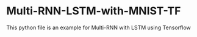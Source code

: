# Multi-RNN-LSTM-with-MNIST-TF
This python file is an example for Multi-RNN with LSTM using Tensorflow
